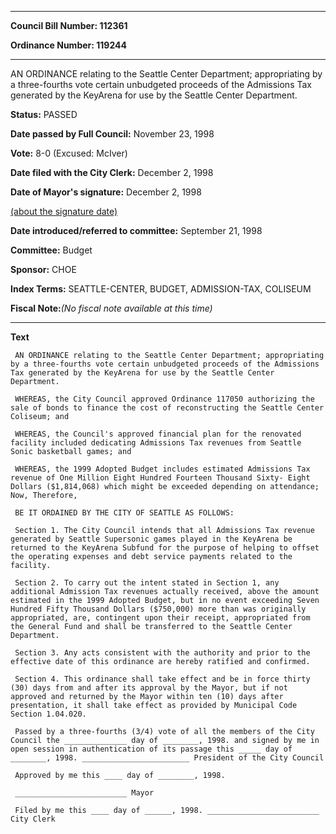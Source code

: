 

********

**Council Bill Number: 112361**
   
**Ordinance Number: 119244**
********

 AN ORDINANCE relating to the Seattle Center Department; appropriating by a three-fourths vote certain unbudgeted proceeds of the Admissions Tax generated by the KeyArena for use by the Seattle Center Department.

**Status:** PASSED
   
**Date passed by Full Council:** November 23, 1998
   
**Vote:** 8-0 (Excused: McIver)
   
**Date filed with the City Clerk:** December 2, 1998
   
**Date of Mayor's signature:** December 2, 1998
   
[(about the signature date)](/~public/approvaldate.htm)
   
   
   
**Date introduced/referred to committee:** September 21, 1998
   
**Committee:** Budget
   
**Sponsor:** CHOE
   
   
**Index Terms:** SEATTLE-CENTER, BUDGET, ADMISSION-TAX, COLISEUM

**Fiscal Note:**_(No fiscal note available at this time)_

********

**Text**
   
```
 AN ORDINANCE relating to the Seattle Center Department; appropriating by a three-fourths vote certain unbudgeted proceeds of the Admissions Tax generated by the KeyArena for use by the Seattle Center Department.

 WHEREAS, the City Council approved Ordinance 117050 authorizing the sale of bonds to finance the cost of reconstructing the Seattle Center Coliseum; and

 WHEREAS, the Council's approved financial plan for the renovated facility included dedicating Admissions Tax revenues from Seattle Sonic basketball games; and

 WHEREAS, the 1999 Adopted Budget includes estimated Admissions Tax revenue of One Million Eight Hundred Fourteen Thousand Sixty- Eight Dollars ($1,814,068) which might be exceeded depending on attendance; Now, Therefore,

 BE IT ORDAINED BY THE CITY OF SEATTLE AS FOLLOWS:

 Section 1. The City Council intends that all Admissions Tax revenue generated by Seattle Supersonic games played in the KeyArena be returned to the KeyArena Subfund for the purpose of helping to offset the operating expenses and debt service payments related to the facility.

 Section 2. To carry out the intent stated in Section 1, any additional Admission Tax revenues actually received, above the amount estimated in the 1999 Adopted Budget, but in no event exceeding Seven Hundred Fifty Thousand Dollars ($750,000) more than was originally appropriated, are, contingent upon their receipt, appropriated from the General Fund and shall be transferred to the Seattle Center Department.

 Section 3. Any acts consistent with the authority and prior to the effective date of this ordinance are hereby ratified and confirmed.

 Section 4. This ordinance shall take effect and be in force thirty (30) days from and after its approval by the Mayor, but if not approved and returned by the Mayor within ten (10) days after presentation, it shall take effect as provided by Municipal Code Section 1.04.020.

 Passed by a three-fourths (3/4) vote of all the members of the City Council the ______________ day of ________, 1998. and signed by me in open session in authentication of its passage this _____ day of ________, 1998. ________________________ President of the City Council

 Approved by me this ____ day of ________, 1998.

 _________________________ Mayor

 Filed by me this ____ day of ______, 1998. _________________________ City Clerk

```
